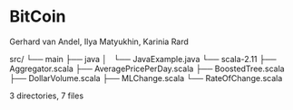# BitCoin

Gerhard van Andel, Ilya Matyukhin, Karinia Rard

src/
└── main
    ├── java
    │   └── JavaExample.java
    └── scala-2.11
        ├── Aggregator.scala
        ├── AveragePricePerDay.scala
        ├── BoostedTree.scala
        ├── DollarVolume.scala
        ├── MLChange.scala
        └── RateOfChange.scala

3 directories, 7 files

